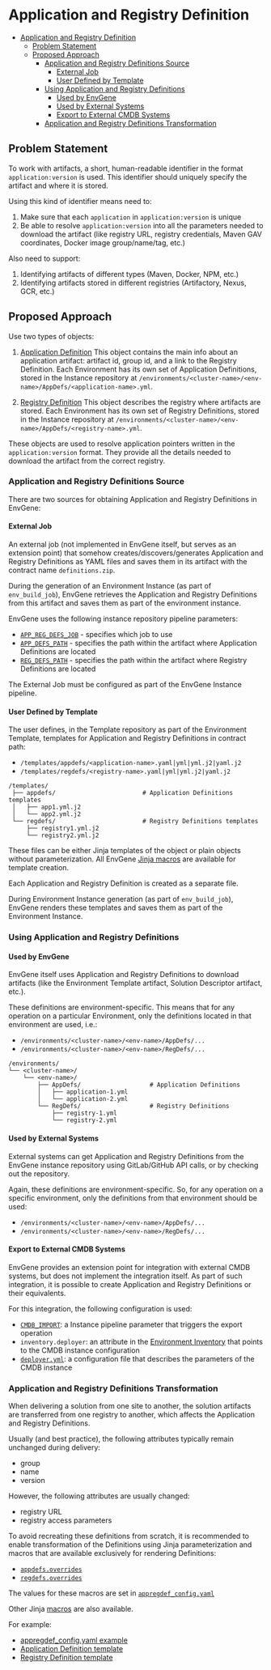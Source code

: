 # Application and Registry Definition

- [Application and Registry Definition](#application-and-registry-definition)
  - [Problem Statement](#problem-statement)
  - [Proposed Approach](#proposed-approach)
    - [Application and Registry Definitions Source](#application-and-registry-definitions-source)
      - [External Job](#external-job)
      - [User Defined by Template](#user-defined-by-template)
    - [Using Application and Registry Definitions](#using-application-and-registry-definitions)
      - [Used by EnvGene](#used-by-envgene)
      - [Used by External Systems](#used-by-external-systems)
      - [Export to External CMDB Systems](#export-to-external-cmdb-systems)
    - [Application and Registry Definitions Transformation](#application-and-registry-definitions-transformation)

## Problem Statement

To work with artifacts, a short, human-readable identifier in the format `application:version` is used. This identifier should uniquely specify the artifact and where it is stored.

Using this kind of identifier means need to:

1. Make sure that each `application` in `application:version` is unique
2. Be able to resolve `application:version` into all the parameters needed to download the artifact (like registry URL, registry credentials, Maven GAV coordinates, Docker image group/name/tag, etc.)

Also need to support:

1. Identifying artifacts of different types (Maven, Docker, NPM, etc.)
2. Identifying artifacts stored in different registries (Artifactory, Nexus, GCR, etc.)

## Proposed Approach

Use two types of objects:

1. [Application Definition](/docs/envgene-objects.md#application-definition)
   This object contains the main info about an application artifact: artifact id, group id, and a link to the Registry Definition.
   Each Environment has its own set of Application Definitions, stored in the Instance repository at `/environments/<cluster-name>/<env-name>/AppDefs/<application-name>.yml`.

2. [Registry Definition](/docs/envgene-objects.md#registry-definition)
   This object describes the registry where artifacts are stored.
   Each Environment has its own set of Registry Definitions, stored in the Instance repository at `/environments/<cluster-name>/<env-name>/AppDefs/<registry-name>.yml`.

These objects are used to resolve application pointers written in the `application:version` format. They provide all the details needed to download the artifact from the correct registry.

### Application and Registry Definitions Source

There are two sources for obtaining Application and Registry Definitions in EnvGene:

#### External Job

An external job (not implemented in EnvGene itself, but serves as an extension point) that somehow creates/discovers/generates Application and Registry Definitions as YAML files and saves them in its artifact with the contract name `definitions.zip`.

During the generation of an Environment Instance (as part of `env_build_job`), EnvGene retrieves the Application and Registry Definitions from this artifact and saves them as part of the environment instance.

EnvGene uses the following instance repository pipeline parameters:

- [`APP_REG_DEFS_JOB`](/docs/instance-pipeline-parameters.md#app_reg_defs_job) - specifies which job to use
- [`APP_DEFS_PATH`](/docs/instance-pipeline-parameters.md#app_defs_path) - specifies the path within the artifact where Application Definitions are located
- [`REG_DEFS_PATH`](/docs/instance-pipeline-parameters.md#reg_defs_path) - specifies the path within the artifact where Registry Definitions are located

The External Job must be configured as part of the EnvGene Instance pipeline.

#### User Defined by Template

The user defines, in the Template repository as part of the Environment Template, templates for Application and Registry Definitions in contract path:

- `/templates/appdefs/<application-name>.yaml|yml|yml.j2|yaml.j2`
- `/templates/regdefs/<registry-name>.yaml|yml|yml.j2|yaml.j2`

```text
/templates/
 ├── appdefs/                        # Application Definitions templates
 │   ├── app1.yml.j2
 │   └── app2.yml.j2
 └── regdefs/                        # Registry Definitions templates
     ├── registry1.yml.j2
     └── registry2.yml.j2
```

These files can be either Jinja templates of the object or plain objects without parameterization. All EnvGene [Jinja macros](/docs/template-macros.md#jinja-macros) are available for template creation.

Each Application and Registry Definition is created as a separate file.

During Environment Instance generation (as part of `env_build_job`), EnvGene renders these templates and saves them as part of the Environment Instance.

### Using Application and Registry Definitions

#### Used by EnvGene

EnvGene itself uses Application and Registry Definitions to download artifacts (like the Environment Template artifact, Solution Descriptor artifact, etc.).

These definitions are environment-specific. This means that for any operation on a particular Environment, only the definitions located in that environment are used, i.e.:

- `/environments/<cluster-name>/<env-name>/AppDefs/...`
- `/environments/<cluster-name>/<env-name>/RegDefs/...`

```text
/environments/
└── <cluster-name>/
    └── <env-name>/
        ├── AppDefs/                   # Application Definitions
        │   ├── application-1.yml
        │   └── application-2.yml
        └── RegDefs/                   # Registry Definitions
            ├── registry-1.yml
            └── registry-2.yml
```

#### Used by External Systems

External systems can get Application and Registry Definitions from the EnvGene instance repository using GitLab/GitHub API calls, or by checking out the repository.

Again, these definitions are environment-specific. So, for any operation on a specific environment, only the definitions from that environment should be used:

- `/environments/<cluster-name>/<env-name>/AppDefs/...`
- `/environments/<cluster-name>/<env-name>/RegDefs/...`

#### Export to External CMDB Systems

EnvGene provides an extension point for integration with external CMDB systems, but does not implement the integration itself. As part of such integration, it is possible to create Application and Registry Definitions or their equivalents.

For this integration, the following configuration is used:

- [`CMDB_IMPORT`](/docs/instance-pipeline-parameters.md#cmdb_import): a Instance pipeline parameter that triggers the export operation
- `inventory.deployer`: an attribute in the [Environment Inventory](/docs/envgene-configs.md#env_definitionyml) that points to the CMDB instance configuration
- [`deployer.yml`](/docs/envgene-configs.md#deployeryml): a configuration file that describes the parameters of the CMDB instance

### Application and Registry Definitions Transformation

When delivering a solution from one site to another, the solution artifacts are transferred from one registry to another, which affects the Application and Registry Definitions.

Usually (and best practice), the following attributes typically remain unchanged during delivery:

- group
- name
- version

However, the following attributes are usually changed:

- registry URL
- registry access parameters

To avoid recreating these definitions from scratch, it is recommended to enable transformation of the Definitions using Jinja parameterization and macros that are available exclusively for rendering Definitions:

- [`appdefs.overrides`](/docs/template-macros.md#appdefsoverrides)
- [`regdefs.overrides`](/docs/template-macros.md#regdefsoverrides)

The values for these macros are set in [`appregdef_config.yaml`](/docs/envgene-configs.md#appregdef_configyaml)

Other Jinja [macros](/docs/template-macros.md#jinja-macros) are also available.

For example:

- [appregdef_config.yaml example](/test_data/configuration/appregdef_config.yaml)
- [Application Definition template](/test_data/test_templates/appdefs/application-1.yaml.j2)
- [Registry Definition template](/test_data/test_templates/regdefs/registry-1.yaml.j2)
